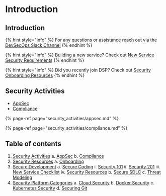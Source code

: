 # Introduction

## Introduction

{% hint style="info" %}
For any questions or assistance reach out via the [DevSecOps Slack Channel](https://broadinstitute.slack.com/messages/CABML2U9G)
{% endhint %}

{% hint style="info" %}
Building a new service? Check out [New Service Security Requirements](https://sdarq.dsp-techops.broadinstitute.org)
{% endhint %}

{% hint style="info" %}
Did you recently join DSP? Check out [Security Onboarding Resources](https://security-kb.dsp-techops.broadinstitute.org/security_resources/DSP_Appsec_Onboarding_Doc/overview.html#new-hire-security-checklist)
{% endhint %}

## Security Activities

* [AppSec](security_activities/appsec.md)
* [Compliance](security_activities/compliance.md)

{% page-ref page="security\_activities/appsec.md" %}

{% page-ref page="security\_activities/compliance.md" %}

## Table of contents

1. [Security Activities](security_activities/README.md)
  a. [AppSec](security_activities/appsec.md)
  b. [Compliance](security_activities/compliance.md)
2. [Security Resources](security_resources/README.md)
  a. [Onboarding](security_resources/dsp_appsec_onboarding_doc.md)
3. [Secure Development](secure_development/README.md)
  a. [Secure Coding](secure_development/secure_coding/README.md)
    i. [Security 101](secure_development/secure_coding/security101.md)
    ii. [Security 201](secure_development/secure_coding/security201.md)
    iii. [New Service Checklist](secure_development/secure_coding/new_service_checklist.md)
    iv. [Security Resources](secure_development/secure_coding/security_resources.md)
  b. [Secure SDLC](secure_development/security_sdlc.md)
  c. [Threat Modeling](secure_development/threat_modeling.md)
4. [Security Platform Categories](security_platform_categories/README.md)
  a. [Cloud Security](security_platform_categories/cloud_security.md)
  b. [Docker Security](security_platform_categories/docker_security.md)
  c. [Kubernetes Security](security_platform_categories/kubernetes_security.md)
  d. [Securing Git](security_platform_categories/securing_git.md)
